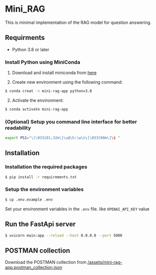 # Mini_RAG

This is minimal implementation of the RAG model for question answering.

## Requirments

- Python 3.8 or later

### Install Python using MiniConda

1) Download and install miniconda from [here](https://docs.anaconda.com/miniconda/#quick-command-line-install)

2) Create new environment using the following command:
```bash
$ conda creat -n mini-rag-app python=3.8
```

2) Activate the environment:
```bash
$ conda activate mini-rag-app
```

### (Optional) Setup you command line interface for better readability

```bash
export PS1="\[\033[01;32m\]\u@\h:\w\n\[\033[00m\]\$ "
```

## Installation

### Installation the required packages

```bash
$ pip install -r requirements.txt
```

### Setup the environment variables

```bash
$ cp .env.example .env
```

Set your environment variables in the `.env` file. like `OPENAI_API_KEY` value

## Run the FastApi server

```bash
$ uvicorn main:app --reload --host 0.0.0.0 --port 5000
```

## POSTMAN collection
Download the POSTMAN collection from [/assets/mini-rag-app.postman_collection.json](/assets/mini-rag-app.postman_collection.json)